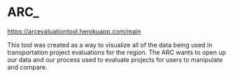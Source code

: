 # ARC_
https://arcevaluationtool.herokuapp.com/main

This tool was created as a way to visualize all of the data being used in transportation project evaluations for the region. The ARC wants to open up our data and our process used to evaluate projects for users to manipulate and compare.
